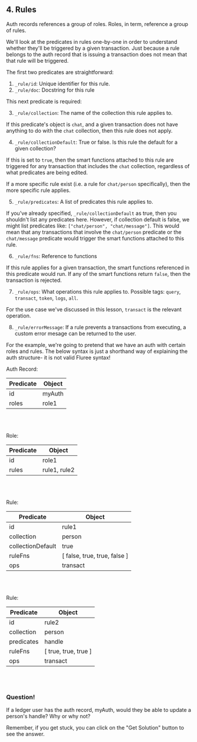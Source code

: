 ## 4. Rules

Auth records references a group of roles. Roles, in term, reference a group of rules. 

We'll look at the predicates in rules one-by-one in order to understand whether they'll be triggered by a given transaction. Just because a rule belongs to the auth record that is issuing a transaction does not mean that that rule will be triggered. 

The first two predicates are straightforward:

1. `_rule/id`: Unique identifier for this rule. 
2. `_rule/doc`: Docstring for this rule

This next predicate is required:

3. `_rule/collection`: The name of the collection this rule applies to. 

If this predicate's object is `chat`, and a given transaction does not have anything to do with the `chat` collection, then this rule does not apply. 

4. `_rule/collectionDefault`: True or false. Is this rule the default for a given collection?

If this is set to `true`, then the smart functions attached to this rule are triggered for any transaction that includes the `chat` collection, regardless of what predicates are being edited. 

If a more specific rule exist (i.e. a rule for `chat/person` specifically), then the more specific rule applies. 

5. `_rule/predicates`: A list of predicates this rule applies to. 

If you've already specified, `_rule/collectionDefault` as true, then you shouldn't list any predicates here. However, if collection default is false, we might list predicates like: `["chat/person", "chat/message"]`. This would mean that any transactions that involve the `chat/person` predicate or the `chat/message` predicate would trigger the smart functions attached to this rule.

6. `_rule/fns`: Reference to functions

If this rule applies for a given transaction, the smart functions referenced in this predicate would run. If any of the smart functions return `false`, then the transaction is rejected. 

7. `_rule/ops`: What operations this rule applies to. Possible tags: `query`, `transact`, `token`, `logs`, `all`. 

For the use case we've discussed in this lesson, `transact` is the relevant operation. 

8. `_rule/errorMessage`: If a rule prevents a transactions from executing, a custom error mesage can be returned to the user. 

For the example, we're going to pretend that we have an auth with certain roles and rules. The below syntax is just a shorthand way of explaining the auth structure- it is not valid Fluree syntax!

Auth Record:

Predicate | Object
-- | --
id | myAuth
roles | role1

<br/>
<br/>

Role:

Predicate | Object
-- | --
id | role1
rules | rule1, rule2

<br/>
<br/>

Rule: 

Predicate | Object
-- | --
id | rule1
collection | person
collectionDefault | true
ruleFns | [ false, true, true, false ]
ops | transact

<br/>
<br/>

Rule:

Predicate | Object
-- | --
id | rule2
collection | person
predicates | handle
ruleFns | [ true, true, true ]
ops | transact

<br/>
<br/>

<div class="challenge">
<h3>Question!</h3>
<p>If a ledger user has the auth record, myAuth, would they be able to update a person's handle? Why or why not?</p>
<p>Remember, if you get stuck, you can click on the "Get Solution" button to see the answer.</p>
</div>



